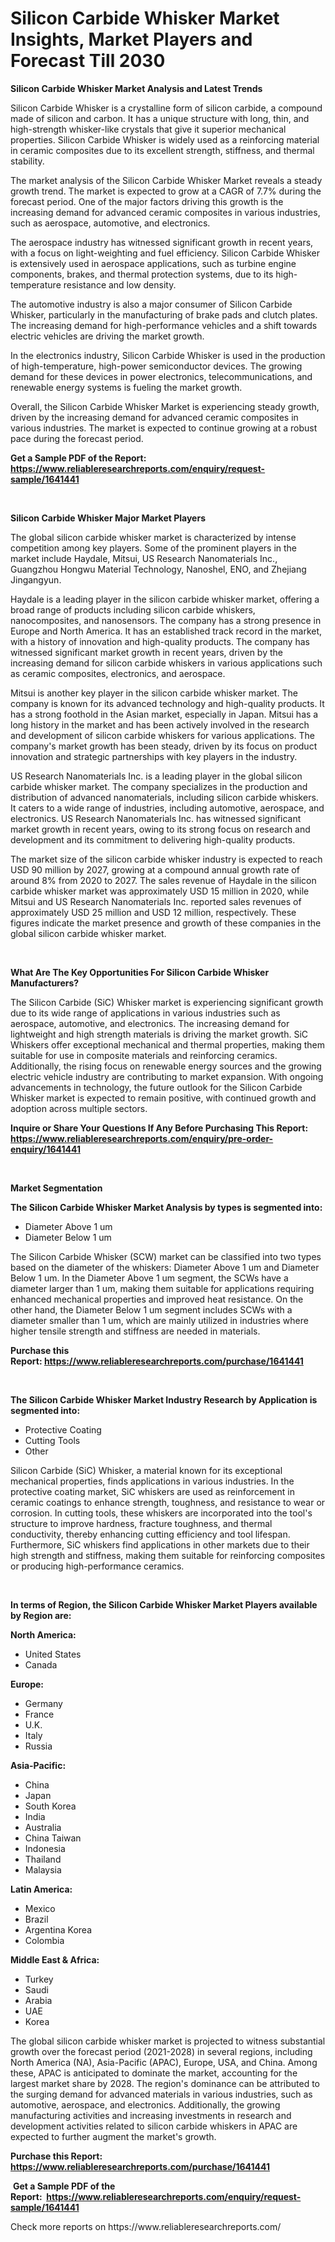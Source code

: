 <p><h1>Silicon Carbide Whisker Market Insights, Market Players and Forecast Till 2030</h1></p><p><strong>Silicon Carbide Whisker Market Analysis and Latest Trends</strong></p>
<p><p>Silicon Carbide Whisker is a crystalline form of silicon carbide, a compound made of silicon and carbon. It has a unique structure with long, thin, and high-strength whisker-like crystals that give it superior mechanical properties. Silicon Carbide Whisker is widely used as a reinforcing material in ceramic composites due to its excellent strength, stiffness, and thermal stability.</p><p>The market analysis of the Silicon Carbide Whisker Market reveals a steady growth trend. The market is expected to grow at a CAGR of 7.7% during the forecast period. One of the major factors driving this growth is the increasing demand for advanced ceramic composites in various industries, such as aerospace, automotive, and electronics.</p><p>The aerospace industry has witnessed significant growth in recent years, with a focus on light-weighting and fuel efficiency. Silicon Carbide Whisker is extensively used in aerospace applications, such as turbine engine components, brakes, and thermal protection systems, due to its high-temperature resistance and low density.</p><p>The automotive industry is also a major consumer of Silicon Carbide Whisker, particularly in the manufacturing of brake pads and clutch plates. The increasing demand for high-performance vehicles and a shift towards electric vehicles are driving the market growth.</p><p>In the electronics industry, Silicon Carbide Whisker is used in the production of high-temperature, high-power semiconductor devices. The growing demand for these devices in power electronics, telecommunications, and renewable energy systems is fueling the market growth.</p><p>Overall, the Silicon Carbide Whisker Market is experiencing steady growth, driven by the increasing demand for advanced ceramic composites in various industries. The market is expected to continue growing at a robust pace during the forecast period.</p></p>
<p><strong>Get a Sample PDF of the Report:&nbsp; <a href="https://www.reliableresearchreports.com/enquiry/request-sample/1641441">https://www.reliableresearchreports.com/enquiry/request-sample/1641441</a></strong></p>
<p>&nbsp;</p>
<p><strong>Silicon Carbide Whisker Major Market Players</strong></p>
<p><p>The global silicon carbide whisker market is characterized by intense competition among key players. Some of the prominent players in the market include Haydale, Mitsui, US Research Nanomaterials Inc., Guangzhou Hongwu Material Technology, Nanoshel, ENO, and Zhejiang Jingangyun.</p><p>Haydale is a leading player in the silicon carbide whisker market, offering a broad range of products including silicon carbide whiskers, nanocomposites, and nanosensors. The company has a strong presence in Europe and North America. It has an established track record in the market, with a history of innovation and high-quality products. The company has witnessed significant market growth in recent years, driven by the increasing demand for silicon carbide whiskers in various applications such as ceramic composites, electronics, and aerospace.</p><p>Mitsui is another key player in the silicon carbide whisker market. The company is known for its advanced technology and high-quality products. It has a strong foothold in the Asian market, especially in Japan. Mitsui has a long history in the market and has been actively involved in the research and development of silicon carbide whiskers for various applications. The company's market growth has been steady, driven by its focus on product innovation and strategic partnerships with key players in the industry.</p><p>US Research Nanomaterials Inc. is a leading player in the global silicon carbide whisker market. The company specializes in the production and distribution of advanced nanomaterials, including silicon carbide whiskers. It caters to a wide range of industries, including automotive, aerospace, and electronics. US Research Nanomaterials Inc. has witnessed significant market growth in recent years, owing to its strong focus on research and development and its commitment to delivering high-quality products.</p><p>The market size of the silicon carbide whisker industry is expected to reach USD 90 million by 2027, growing at a compound annual growth rate of around 8% from 2020 to 2027. The sales revenue of Haydale in the silicon carbide whisker market was approximately USD 15 million in 2020, while Mitsui and US Research Nanomaterials Inc. reported sales revenues of approximately USD 25 million and USD 12 million, respectively. These figures indicate the market presence and growth of these companies in the global silicon carbide whisker market.</p></p>
<p>&nbsp;</p>
<p><strong>What Are The Key Opportunities For Silicon Carbide Whisker Manufacturers?</strong></p>
<p><p>The Silicon Carbide (SiC) Whisker market is experiencing significant growth due to its wide range of applications in various industries such as aerospace, automotive, and electronics. The increasing demand for lightweight and high strength materials is driving the market growth. SiC Whiskers offer exceptional mechanical and thermal properties, making them suitable for use in composite materials and reinforcing ceramics. Additionally, the rising focus on renewable energy sources and the growing electric vehicle industry are contributing to market expansion. With ongoing advancements in technology, the future outlook for the Silicon Carbide Whisker market is expected to remain positive, with continued growth and adoption across multiple sectors.</p></p>
<p><strong>Inquire or Share Your Questions If Any Before Purchasing This Report: <a href="https://www.reliableresearchreports.com/enquiry/pre-order-enquiry/1641441">https://www.reliableresearchreports.com/enquiry/pre-order-enquiry/1641441</a></strong></p>
<p>&nbsp;</p>
<p><strong>Market Segmentation</strong></p>
<p><strong>The Silicon Carbide Whisker Market Analysis by types is segmented into:</strong></p>
<p><ul><li>Diameter Above 1 um</li><li>Diameter Below 1 um</li></ul></p>
<p><p>The Silicon Carbide Whisker (SCW) market can be classified into two types based on the diameter of the whiskers: Diameter Above 1 um and Diameter Below 1 um. In the Diameter Above 1 um segment, the SCWs have a diameter larger than 1 um, making them suitable for applications requiring enhanced mechanical properties and improved heat resistance. On the other hand, the Diameter Below 1 um segment includes SCWs with a diameter smaller than 1 um, which are mainly utilized in industries where higher tensile strength and stiffness are needed in materials.</p></p>
<p><strong>Purchase this Report:&nbsp;<a href="https://www.reliableresearchreports.com/purchase/1641441">https://www.reliableresearchreports.com/purchase/1641441</a></strong></p>
<p>&nbsp;</p>
<p><strong>The Silicon Carbide Whisker Market Industry Research by Application is segmented into:</strong></p>
<p><ul><li>Protective Coating</li><li>Cutting Tools</li><li>Other</li></ul></p>
<p><p>Silicon Carbide (SiC) Whisker, a material known for its exceptional mechanical properties, finds applications in various industries. In the protective coating market, SiC whiskers are used as reinforcement in ceramic coatings to enhance strength, toughness, and resistance to wear or corrosion. In cutting tools, these whiskers are incorporated into the tool's structure to improve hardness, fracture toughness, and thermal conductivity, thereby enhancing cutting efficiency and tool lifespan. Furthermore, SiC whiskers find applications in other markets due to their high strength and stiffness, making them suitable for reinforcing composites or producing high-performance ceramics.</p></p>
<p>&nbsp;</p>
<p><strong>In terms of Region, the Silicon Carbide Whisker Market Players available by Region are:</strong></p>
<p>
    <p> <strong> North America: </strong>
        <ul>
            <li>United States</li>
            <li>Canada</li>
        </ul>
        </p> 
    <p> <strong> Europe: </strong>
        <ul>
            <li>Germany</li>
            <li>France</li>
            <li>U.K.</li>
            <li>Italy</li>
            <li>Russia</li>
        </ul>
        </p> 
    <p> <strong> Asia-Pacific: </strong>
        <ul>
            <li>China</li>
            <li>Japan</li>
            <li>South Korea</li>
            <li>India</li>
            <li>Australia</li>
            <li>China Taiwan</li>
            <li>Indonesia</li>
            <li>Thailand</li>
            <li>Malaysia</li>
        </ul>
        </p> 
    <p> <strong> Latin America: </strong>
        <ul>
            <li>Mexico</li>
            <li>Brazil</li>
            <li>Argentina Korea</li>
            <li>Colombia</li>
        </ul>
        </p> 
    <p> <strong> Middle East & Africa: </strong>
        <ul>
            <li>Turkey</li>
            <li>Saudi</li>
            <li>Arabia</li>
            <li>UAE</li>
            <li>Korea</li>
        </ul>
    </p>
    </p>
<p><p>The global silicon carbide whisker market is projected to witness substantial growth over the forecast period (2021-2028) in several regions, including North America (NA), Asia-Pacific (APAC), Europe, USA, and China. Among these, APAC is anticipated to dominate the market, accounting for the largest market share by 2028. The region's dominance can be attributed to the surging demand for advanced materials in various industries, such as automotive, aerospace, and electronics. Additionally, the growing manufacturing activities and increasing investments in research and development activities related to silicon carbide whiskers in APAC are expected to further augment the market's growth.</p></p>
<p><strong>Purchase this Report: <a href="https://www.reliableresearchreports.com/purchase/1641441">https://www.reliableresearchreports.com/purchase/1641441</a></strong></p>
<p>&nbsp;<strong>Get a Sample PDF of the Report:&nbsp;&nbsp;<a href="https://www.reliableresearchreports.com/enquiry/request-sample/1641441">https://www.reliableresearchreports.com/enquiry/request-sample/1641441</a></strong></p>
<p><strong></strong></p>
<p>Check more reports on https://www.reliableresearchreports.com/</p>